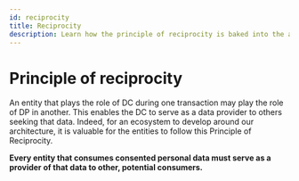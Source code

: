 ```yaml
---
id: reciprocity
title: Reciprocity
description: Learn how the principle of reciprocity is baked into the architecture.
---
```


# Principle of reciprocity

An entity that plays the role of DC during one transaction may play the role of DP in another. This enables the DC to serve as a data provider to others seeking that data. Indeed, for an ecosystem to develop around our architecture, it is valuable for the entities to follow this Principle of Reciprocity.

**Every entity that consumes consented personal data must serve as a provider of that data to other, potential consumers.**
